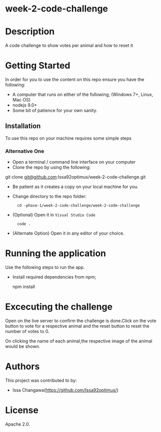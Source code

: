 # week-2-code-challenge

# Description
A code challenge to show votes per animal and how to reset it


# Getting Started
In order for you to use the content on this repo ensure you have the following:

- A computer that runs on either of the following; (Windows 7+, Linux, Mac OS)
- nodejs 9.0+
- Some bit of patience for your own sanity.

## Installation

To use this repo on your machine requires some simple steps

### Alternative One

- Open a terminal / command line interface on your computer
- Clone the repo by using the following:

git clone git@github.com:Issa92optimus/week-2-code-challenge.git
- Be patient as it creates a copy on your local machine for you.
- Change directory to the repo folder:

        cd -phase-1/week-2-code-challenge/week-2-code-challenge


- (Optional) Open it in ``Visual Studio Code``

        code .

- (Alternate Option) Open it in any editor of your choice.



# Running the application

Use the following steps to run the app.

- Install required dependencies from npm;

     npm install


# Excecuting the challenge

Open on the live server to confirm the challenge is done.Click on the vote button to vote for a respective animal and the reset button to reset the number of votes to 0.

On clicking the name of each animal,the respective image of the animal would be shown. 


# Authors
This project was contributed to by:
- Issa Changawa(https://github.com/Issa92optimus/)

# License
Apache 2.0.